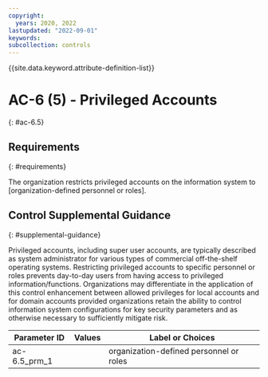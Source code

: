 ```yaml
---
copyright:
  years: 2020, 2022
lastupdated: "2022-09-01"
keywords: 
subcollection: controls
---
```



{{site.data.keyword.attribute-definition-list}}


# AC-6 (5) - Privileged Accounts
{: #ac-6.5}

## Requirements
{: #requirements}

The organization restricts privileged accounts on the information system to [organization-defined personnel or roles].

## Control Supplemental Guidance
{: #supplemental-guidance}

Privileged accounts, including super user accounts, are typically described as system administrator for various types of commercial off-the-shelf operating systems. Restricting privileged accounts to specific personnel or roles prevents day-to-day users from having access to privileged information/functions. Organizations may differentiate in the application of this control enhancement between allowed privileges for local accounts and for domain accounts provided organizations retain the ability to control information system configurations for key security parameters and as otherwise necessary to sufficiently mitigate risk.

| Parameter ID | Values | Label or Choices |
|---|---|---|
| ac-6.5_prm_1 |  | organization-defined personnel or roles |